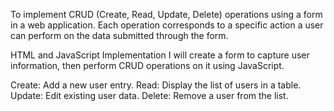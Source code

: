 To implement CRUD (Create, Read, Update, Delete) operations using a form in a web application.
Each operation corresponds to a specific action a user can perform on the data submitted through the form.

HTML and JavaScript Implementation
I will create a form to capture user information, then perform CRUD operations on it using JavaScript.

Create: Add a new user entry.
Read: Display the list of users in a table.
Update: Edit existing user data.
Delete: Remove a user from the list.

